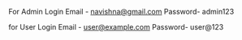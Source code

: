 For Admin Login
Email - navishna@gmail.com
Password- admin123

 for User Login
 Email - user@example.com
 Password- user@123
